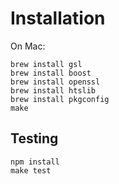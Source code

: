 # Installation

On Mac:

~~~~
brew install gsl
brew install boost
brew install openssl
brew install htslib
brew install pkgconfig
make
~~~~

## Testing

~~~~
npm install
make test
